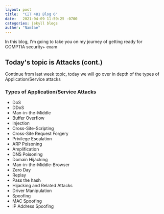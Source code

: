 ```yaml
---
layout: post
title:  "CIT 481 Blog 6"
date:   2021-04-09 11:59:25 -0700
categories: jekyll blogs
auther: "Namtae"
---
```


<p>In this blog, I'm going to take you on my journey of getting ready for COMPTIA security+ exam</p>

<h2>Today's topic is Attacks (cont.)</h2>
<p>Continue from last week topic, today we will go over in depth of the types of Application/Service attacks</p>

<h3>Types of Application/Service Attacks</h3>
<ul>
    <li>DoS</li>
    <li>DDoS</li>
    <li>Man-in-the-Middle</li>
    <li>Buffer Overflow</li>
    <li>Injection</li>
    <li>Cross-Site-Scripting</li>
    <li>Cross-Site Request Forgery</li>
    <li>Privilege Escalation</li>
    <li>ARP Poisoning</li>
    <li>Amplification</li>
    <li>DNS Poisoning</li>
    <li>Domain Hijacking</li>
    <li>Man-in-the-Middle-Browser</li>
    <li>Zero Day</li>
    <li>Replay</li>
    <li>Pass the hash</li>
    <li>Hijacking and Related Attacks</li>
    <li>Driver Manipulation</li>
    <li>Spoofing</li>
    <li>MAC Spoofing</li>
    <li>IP Address Spoofing</li>
</ul>



